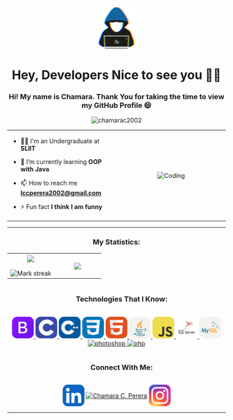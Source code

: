 <p align="center">
    <img width="100" src="https://github.com/0xAbdulKhalid/0xAbdulKhalid/raw/main/assets/mdImages/about_me.gif">
</p>
<h1 align="center"> Hey, Developers Nice to see you 👋😎</h1>
<h3 align="center">Hi! My name is Chamara. Thank You for taking the time to view my GitHub Profile 😄</h3>

<p align="center"> <img src="https://komarev.com/ghpvc/?username=chamarac2002&label=Profile%20views&color=0e75b6&style=flat" alt="chamarac2002" /> </p>

<table align="center">
<tr border="none">
<td width="50%" align="left">

- 👨‍🎓 I'm an Undergraduate at **SLIIT**

- 🌱 I’m currently learning **OOP with Java**

- 📫 How to reach me **lccperera2002@gmail.com**

- ⚡ Fun fact **I think I am funny**
  
</td>
<td width="50%" align="center">
  <img align="center" alt="Coding" width="450" src="https://github.com/Anmol-Baranwal/Cool-GIFs-For-GitHub/assets/74038190/0c7eb6ed-663b-4ce4-bfbd-18239a38ba1b">
</td>
</tr>
</table>

---

<h3 align="center">My Statistics:</h3>
<!--- stats & Trophy (start) -->
<p align="center">
  <!--- stats (start) -->
<table align="center">
<tr border="none">
<td width="50%" align="center">
  
  <img  align="center"  src="https://github-readme-stats.vercel.app/api?username=chamarac2002&theme=dark&show_icons=true&count_private=true" />
  <br></br>
  <img  title="🔥 Get streak stats for your profile at git.io/streak-stats" alt="Mark streak" src="https://github-readme-streak-stats.herokuapp.com/?user=chamarac2002&theme=dark&hide_border=false" /> 
</td>

<td width="50%" align="center">

  <img  align="center"  src="https://github-readme-stats.anuraghazra1.vercel.app/api/top-langs/?username=chamarac2002&theme=dark&hide_border=false&no-bg=true&no-frame=true&langs_count=10"/>
  
  </td>
</tr>
</table>
<!--- stats (end) -->

<!--h1 without bottom border-->
<div id="user-content-toc">
  <ul align="center">
    <summary><h3 style="display: inline-block">Technologies That I Know:</h3></summary>
  </ul>
</div>
<p align="center"> <a href="https://getbootstrap.com" target="_blank" rel="noreferrer"> <img src="https://github.com/tandpfun/skill-icons/blob/main/icons/Bootstrap.svg" alt="bootstrap" width="50" height="50"/> </a> <a href="https://www.cprogramming.com/" target="_blank" rel="noreferrer"> <img src="https://github.com/tandpfun/skill-icons/blob/main/icons/C.svg" alt="c" width="50" height="50"/> </a> <a href="https://www.w3schools.com/cpp/" target="_blank" rel="noreferrer"> <img src="https://github.com/tandpfun/skill-icons/blob/main/icons/CPP.svg" alt="cplusplus" width="50" height="50"/> </a> <a href="https://www.w3schools.com/css/" target="_blank" rel="noreferrer"> <img src="https://github.com/tandpfun/skill-icons/blob/main/icons/CSS.svg" alt="css3" width="50" height="50"/> </a>  <a href="https://www.w3.org/html/" target="_blank" rel="noreferrer"> <img src="https://github.com/tandpfun/skill-icons/blob/main/icons/HTML.svg" alt="html5" width="50" height="50"/> </a> <a href="https://www.java.com" target="_blank" rel="noreferrer"> <img src="https://github.com/tandpfun/skill-icons/blob/main/icons/Java-Light.svg" alt="java" width="50" height="50"/> </a> <a href="https://developer.mozilla.org/en-US/docs/Web/JavaScript" target="_blank" rel="noreferrer"> <img src="https://github.com/tandpfun/skill-icons/blob/main/icons/JavaScript.svg" alt="javascript" width="50" height="50"/> </a> <a href="https://www.microsoft.com/en-us/sql-server" target="_blank" rel="noreferrer"> <img src="https://github.com/Scar1109/skill-icons/blob/Scar1109/icons/microsoftSQL.svg" alt="mssql" width="50" height="50"/> </a> <a href="https://www.mysql.com/" target="_blank" rel="noreferrer"> <img src="https://github.com/tandpfun/skill-icons/blob/main/icons/MySQL-Light.svg" alt="mysql" width="50" height="50"/> </a> <a href="https://www.photoshop.com/en" target="_blank" rel="noreferrer"> <img src="https://github.com/Scar1109/skill-icons/blob/Scar1109/icons/Photoshop.svg" alt="photoshop" width="50" height="50"/> </a> <a href="https://www.php.net" target="_blank" rel="noreferrer"> <img src="https://github.com/Scar1109/skill-icons/blob/Scar1109/icons/PHP-Light.svg" alt="php" width="50" height="50"/> </a></p>


<!-- Connect with me -->
<!--h2 without bottom border-->
<div id="user-content-toc">
  <ul align="center">
    <summary><h3 style="display: inline-block">Connect With Me:</h3></summary>
  </ul>
</div>

<p align="center">
<a href="https://linkedin.com/in/chamara-c-perera-04b2b3285/" target="blank"><img align="center" src="https://github.com/tandpfun/skill-icons/blob/main/icons/LinkedIn.svg" alt="chamara-c-perera" height="50" width="50" /></a>
<a href="https://www.facebook.com/profile.php?id=100040341138536&mibextid=LQQJ4d" target="blank"><img align="center" src="https://raw.githubusercontent.com/rahuldkjain/github-profile-readme-generator/master/src/images/icons/Social/facebook.svg" alt="Chamara C. Perera" height="50" width="50" /></a>
<a href="https://instagram.com/chamara_c_perera" target="blank"><img align="center" src="https://github.com/tandpfun/skill-icons/blob/main/icons/Instagram.svg" alt="chamara_c_perera" height="50" width="50" /></a>
</p>

---
